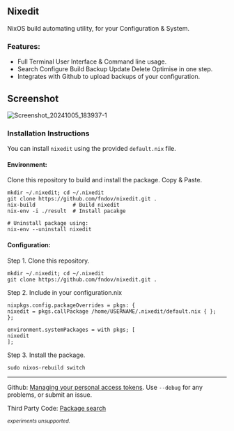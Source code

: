 ## Nixedit
NixOS build automating utility, for your Configuration & System.
### Features:
- Full Terminal User Interface & Command line usage.
- Search Configure Build Backup Update Delete Optimise in one step.
- Integrates with Github to upload backups of your configuration.

## Screenshot
![Screenshot_20241005_183937-1](https://github.com/user-attachments/assets/5bae5b05-43d9-471f-93fd-3eb8ddb0c86d)
### Installation Instructions
You can install `nixedit` using the provided `default.nix` file.
#### Environment:
Clone this repository to build and install the package. Copy & Paste.
```
mkdir ~/.nixedit; cd ~/.nixedit
git clone https://github.com/fndov/nixedit.git .
nix-build            # Build nixedit
nix-env -i ./result  # Install pacakge
```
```
# Uninstall package using:
nix-env --uninstall nixedit
```
#### Configuration:
Step 1. Clone this repository.
```
mkdir ~/.nixedit; cd ~/.nixedit
git clone https://github.com/fndov/nixedit.git .
```
Step 2. Include in your configuration.nix
```
nixpkgs.config.packageOverrides = pkgs: {
nixedit = pkgs.callPackage /home/USERNAME/.nixedit/default.nix { };
};

environment.systemPackages = with pkgs; [
nixedit
];
```
Step 3. Install the package.
```
sudo nixos-rebuild switch
```
---
Github: [Managing your personal access tokens](https://docs.github.com/en/authentication/keeping-your-account-and-data-secure/managing-your-personal-access-tokens). Use ``--debug`` for any problems, or submit an issue.

Third Party Code: [Package search](https://github.com/niksingh710/nsearch?tab=readme-ov-file)

<sup>*experiments unsupported.*<sup>
